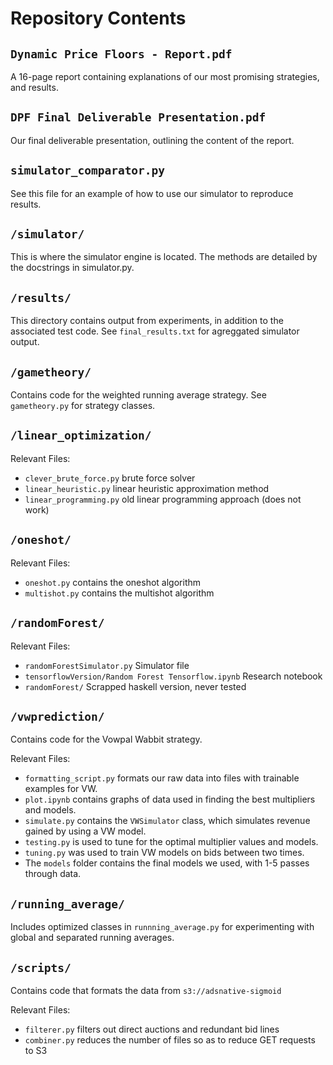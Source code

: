 # Repository Contents
## `Dynamic Price Floors - Report.pdf`
A 16-page report containing explanations of our most promising strategies, and results.
## `DPF Final Deliverable Presentation.pdf`
Our final deliverable presentation, outlining the content of the report.
## `simulator_comparator.py`
See this file for an example of how to use our simulator to reproduce results.
## `/simulator/`
This is where the simulator engine is located. The methods are detailed by the docstrings in simulator.py.
## `/results/`
This directory contains output from experiments, in addition to the associated test code. See `final_results.txt` for agreggated simulator output.
## `/gametheory/`
Contains code for the weighted running average strategy. See `gametheory.py` for strategy classes.
## `/linear_optimization/`
Relevant Files:
* `clever_brute_force.py` brute force solver
* `linear_heuristic.py` linear heuristic approximation method
* `linear_programming.py` old linear programming approach (does not work)
## `/oneshot/`
Relevant Files:
* `oneshot.py` contains the oneshot algorithm 
* `multishot.py` contains the multishot algorithm
## `/randomForest/`
Relevant Files:
* `randomForestSimulator.py` Simulator file
* `tensorflowVersion/Random Forest Tensorflow.ipynb` Research notebook
* `randomForest/` Scrapped haskell version, never tested
## `/vwprediction/`
Contains code for the Vowpal Wabbit strategy.  

Relevant Files:
* `formatting_script.py` formats our raw data into files with trainable examples for VW. 
* `plot.ipynb` contains graphs of data used in finding the best multipliers and models.
* `simulate.py` contains the `VWSimulator` class, which simulates revenue gained by using a VW model.
* `testing.py` is used to tune for the optimal multiplier values and models.
* `tuning.py` was used to train VW models on bids between two times.
* The `models` folder contains the final models we used, with 1-5 passes through data.
## `/running_average/`
Includes optimized classes in `runnning_average.py` for experimenting with global and separated running averages.
## `/scripts/`
Contains code that formats the data from `s3://adsnative-sigmoid`

Relevant Files:
* `filterer.py` filters out direct auctions and redundant bid lines
* `combiner.py` reduces the number of files so as to reduce GET requests to S3
